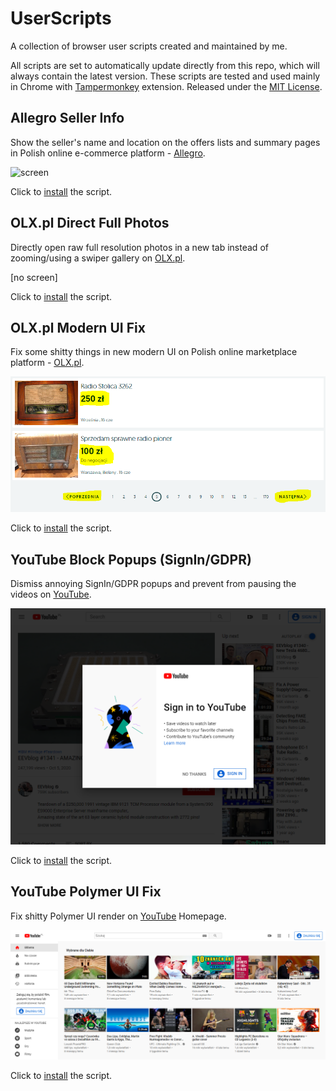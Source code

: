 # UserScripts
A collection of browser user scripts created and maintained by me.

All scripts are set to automatically update directly from this repo, which will always contain the latest version. These scripts are tested and used mainly in Chrome with [Tampermonkey](https://tampermonkey.net) extension. Released under the [MIT License](http://opensource.org/licenses/MIT).


## Allegro Seller Info

Show the seller's name and location on the offers lists and summary pages in Polish online e-commerce platform - [Allegro](http://allegro.pl).

![screen](https://github.com/malcom/UserScripts/raw/master/allegro-seller-info.png)

Click to [install](https://github.com/malcom/UserScripts/raw/master/allegro-seller-info.user.js) the script.


## OLX.pl Direct Full Photos

Directly open raw full resolution photos in a new tab instead of zooming/using a swiper gallery on [OLX.pl](http://www.olx.pl).

[no screen]

Click to [install](https://github.com/malcom/UserScripts/raw/master/olx-pl-direct-full-photos.user.js) the script.


## OLX.pl Modern UI Fix

Fix some shitty things in new modern UI on Polish online marketplace platform - [OLX.pl](http://www.olx.pl).

![screen](https://github.com/malcom/UserScripts/raw/master/olx-pl-modern-ui-fix.png)

Click to [install](https://github.com/malcom/UserScripts/raw/master/olx-pl-modern-ui-fix.user.js) the script.


## YouTube Block Popups (SignIn/GDPR)

Dismiss annoying SignIn/GDPR popups and prevent from pausing the videos on [YouTube](http://www.youtube.com).

![screen](https://github.com/malcom/UserScripts/raw/master/youtube-block-popups.png)

Click to [install](https://github.com/malcom/UserScripts/raw/master/youtube-block-popups.user.js) the script.


## YouTube Polymer UI Fix

Fix shitty Polymer UI render on [YouTube](http://www.youtube.com) Homepage.

![screen](https://github.com/malcom/UserScripts/raw/master/youtube-polymer-ui-fix.png)

Click to [install](https://github.com/malcom/UserScripts/raw/master/youtube-polymer-ui-fix.user.js) the script.

